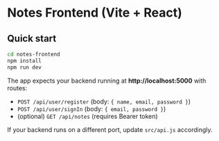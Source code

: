 # Notes Frontend (Vite + React)

## Quick start
```bash
cd notes-frontend
npm install
npm run dev
```

The app expects your backend running at **http://localhost:5000** with routes:
- `POST /api/user/register`  (body: `{ name, email, password }`)
- `POST /api/user/signIn`    (body: `{ email, password }`)
- (optional) `GET /api/notes` (requires Bearer token)

If your backend runs on a different port, update `src/api.js` accordingly.
